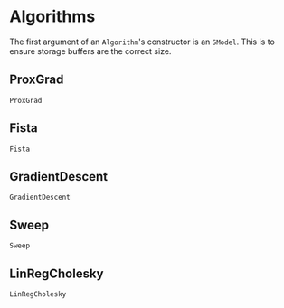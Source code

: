 # Algorithms

The first argument of an `Algorithm`'s constructor is an `SModel`.  This is to ensure
storage buffers are the correct size.

## ProxGrad

```@docs
ProxGrad
```

## Fista

```@docs
Fista
```

## GradientDescent

```@docs
GradientDescent
```

## Sweep

```@docs
Sweep
```

## LinRegCholesky

```@docs
LinRegCholesky
```
